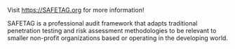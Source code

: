 Visit https://SAFETAG.org for more information!

SAFETAG is a professional audit framework that adapts traditional penetration testing and risk assessment methodologies to be relevant to smaller non-profit organizations based or operating in the developing world.
